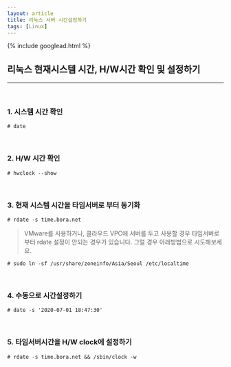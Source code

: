 ```yaml
---
layout: article
title: 리눅스 서버 시간설정하기
tags: [Linux]
---
```


{% include googlead.html %}

## 리눅스 현재시스템 시간, H/W시간 확인 및 설정하기
***

<br>

### 1. 시스템 시간 확인

```
# date
```

<br>

### 2. H/W 시간 확인

```
# hwclock --show
```

<br>

### 3. 현재 시스템 시간을 타임서버로 부터 동기화

```
# rdate -s time.bora.net
```

>VMware를 사용하거나, 클라우드 VPC에 서버를 두고 사용할 경우 타임서버로 부터 rdate 설정이 안되는 경우가 있습니다. 그럴 경우 아래방법으로 시도해보세요.


```
# sudo ln -sf /usr/share/zoneinfo/Asia/Seoul /etc/localtime
```

<br>

### 4. 수동으로 시간설정하기

```
# date -s '2020-07-01 18:47:30'
```

<br>

### 5. 타임서버시간을 H/W clock에 설정하기

```
# rdate -s time.bora.net && /sbin/clock -w
```
